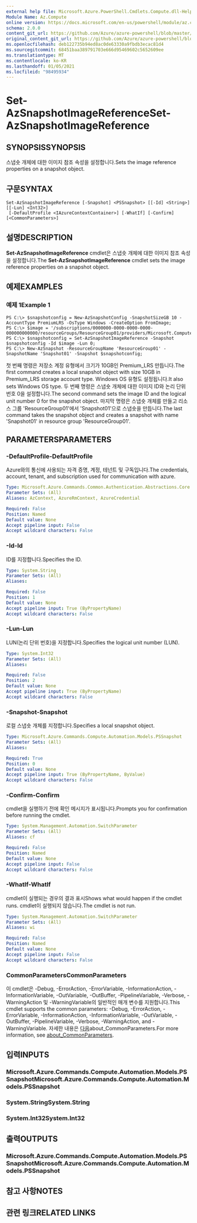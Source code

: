```yaml
---
external help file: Microsoft.Azure.PowerShell.Cmdlets.Compute.dll-Help.xml
Module Name: Az.Compute
online version: https://docs.microsoft.com/en-us/powershell/module/az.compute/set-azsnapshotimagereference
schema: 2.0.0
content_git_url: https://github.com/Azure/azure-powershell/blob/master/src/Compute/Compute/help/Set-AzSnapshotImageReference.md
original_content_git_url: https://github.com/Azure/azure-powershell/blob/master/src/Compute/Compute/help/Set-AzSnapshotImageReference.md
ms.openlocfilehash: deb122735b94ed8ac0de63330a9fbdb3ecac81d4
ms.sourcegitcommit: 68451baa389791703e666d95469602c5652609ee
ms.translationtype: MT
ms.contentlocale: ko-KR
ms.lasthandoff: 01/05/2021
ms.locfileid: "98495934"
---
```

# <span data-ttu-id="efcc1-101">Set-AzSnapshotImageReference</span><span class="sxs-lookup"><span data-stu-id="efcc1-101">Set-AzSnapshotImageReference</span></span>

## <span data-ttu-id="efcc1-102">SYNOPSIS</span><span class="sxs-lookup"><span data-stu-id="efcc1-102">SYNOPSIS</span></span>
<span data-ttu-id="efcc1-103">스냅숏 개체에 대한 이미지 참조 속성을 설정합니다.</span><span class="sxs-lookup"><span data-stu-id="efcc1-103">Sets the image reference properties on a snapshot object.</span></span>

## <span data-ttu-id="efcc1-104">구문</span><span class="sxs-lookup"><span data-stu-id="efcc1-104">SYNTAX</span></span>

```
Set-AzSnapshotImageReference [-Snapshot] <PSSnapshot> [[-Id] <String>] [[-Lun] <Int32>]
 [-DefaultProfile <IAzureContextContainer>] [-WhatIf] [-Confirm] [<CommonParameters>]
```

## <span data-ttu-id="efcc1-105">설명</span><span class="sxs-lookup"><span data-stu-id="efcc1-105">DESCRIPTION</span></span>
<span data-ttu-id="efcc1-106">**Set-AzSnapshotImageReference** cmdlet은 스냅숏 개체에 대한 이미지 참조 속성을 설정합니다.</span><span class="sxs-lookup"><span data-stu-id="efcc1-106">The **Set-AzSnapshotImageReference** cmdlet sets the image reference properties on a snapshot object.</span></span>

## <span data-ttu-id="efcc1-107">예제</span><span class="sxs-lookup"><span data-stu-id="efcc1-107">EXAMPLES</span></span>

### <span data-ttu-id="efcc1-108">예제 1</span><span class="sxs-lookup"><span data-stu-id="efcc1-108">Example 1</span></span>
```
PS C:\> $snapshotconfig = New-AzSnapshotConfig -SnapshotSizeGB 10 -AccountType PremiumLRS -OsType Windows -CreateOption FromImage;
PS C:\> $image = '/subscriptions/0000000-0000-0000-0000-000000000000/resourceGroups/ResourceGroup01/providers/Microsoft.Compute/images/TestImage123';        
PS C:\> $snapshotconfig = Set-AzSnapshotImageReference -Snapshot $snapshotconfig -Id $image -Lun 0;
PS C:\> New-AzSnapshot -ResourceGroupName 'ResourceGroup01' -SnapshotName 'Snapshot01' -Snapshot $snapshotconfig;
```

<span data-ttu-id="efcc1-109">첫 번째 명령은 저장소 계정 유형에서 크기가 10GB인 Premium_LRS 만듭니다.</span><span class="sxs-lookup"><span data-stu-id="efcc1-109">The first command creates a local snapshot object with size 10GB in Premium_LRS storage account type.</span></span>  <span data-ttu-id="efcc1-110">Windows OS 유형도 설정됩니다.</span><span class="sxs-lookup"><span data-stu-id="efcc1-110">It also sets Windows OS type.</span></span>
<span data-ttu-id="efcc1-111">두 번째 명령은 스냅숏 개체에 대한 이미지 ID와 논리 단위 번호 0을 설정합니다.</span><span class="sxs-lookup"><span data-stu-id="efcc1-111">The second command sets the image ID and the logical unit number 0 for the snapshot object.</span></span>
<span data-ttu-id="efcc1-112">마지막 명령은 스냅숏 개체를 만들고 리소스 그룹 'ResourceGroup01'에서 'Snapshot01'으로 스냅숏을 만듭니다.</span><span class="sxs-lookup"><span data-stu-id="efcc1-112">The last command takes the snapshot object and creates a snapshot with name 'Snapshot01' in resource group 'ResourceGroup01'.</span></span>

## <span data-ttu-id="efcc1-113">PARAMETERS</span><span class="sxs-lookup"><span data-stu-id="efcc1-113">PARAMETERS</span></span>

### <span data-ttu-id="efcc1-114">-DefaultProfile</span><span class="sxs-lookup"><span data-stu-id="efcc1-114">-DefaultProfile</span></span>
<span data-ttu-id="efcc1-115">Azure와의 통신에 사용되는 자격 증명, 계정, 테넌트 및 구독입니다.</span><span class="sxs-lookup"><span data-stu-id="efcc1-115">The credentials, account, tenant, and subscription used for communication with azure.</span></span>

```yaml
Type: Microsoft.Azure.Commands.Common.Authentication.Abstractions.Core.IAzureContextContainer
Parameter Sets: (All)
Aliases: AzContext, AzureRmContext, AzureCredential

Required: False
Position: Named
Default value: None
Accept pipeline input: False
Accept wildcard characters: False
```

### <span data-ttu-id="efcc1-116">-Id</span><span class="sxs-lookup"><span data-stu-id="efcc1-116">-Id</span></span>
<span data-ttu-id="efcc1-117">ID를 지정합니다.</span><span class="sxs-lookup"><span data-stu-id="efcc1-117">Specifies the ID.</span></span>

```yaml
Type: System.String
Parameter Sets: (All)
Aliases:

Required: False
Position: 1
Default value: None
Accept pipeline input: True (ByPropertyName)
Accept wildcard characters: False
```

### <span data-ttu-id="efcc1-118">-Lun</span><span class="sxs-lookup"><span data-stu-id="efcc1-118">-Lun</span></span>
<span data-ttu-id="efcc1-119">LUN(논리 단위 번호)을 지정합니다.</span><span class="sxs-lookup"><span data-stu-id="efcc1-119">Specifies the logical unit number (LUN).</span></span>

```yaml
Type: System.Int32
Parameter Sets: (All)
Aliases:

Required: False
Position: 2
Default value: None
Accept pipeline input: True (ByPropertyName)
Accept wildcard characters: False
```

### <span data-ttu-id="efcc1-120">-Snapshot</span><span class="sxs-lookup"><span data-stu-id="efcc1-120">-Snapshot</span></span>
<span data-ttu-id="efcc1-121">로컬 스냅숏 개체를 지정합니다.</span><span class="sxs-lookup"><span data-stu-id="efcc1-121">Specifies a local snapshot object.</span></span>

```yaml
Type: Microsoft.Azure.Commands.Compute.Automation.Models.PSSnapshot
Parameter Sets: (All)
Aliases:

Required: True
Position: 0
Default value: None
Accept pipeline input: True (ByPropertyName, ByValue)
Accept wildcard characters: False
```

### <span data-ttu-id="efcc1-122">-Confirm</span><span class="sxs-lookup"><span data-stu-id="efcc1-122">-Confirm</span></span>
<span data-ttu-id="efcc1-123">cmdlet을 실행하기 전에 확인 메시지가 표시됩니다.</span><span class="sxs-lookup"><span data-stu-id="efcc1-123">Prompts you for confirmation before running the cmdlet.</span></span>

```yaml
Type: System.Management.Automation.SwitchParameter
Parameter Sets: (All)
Aliases: cf

Required: False
Position: Named
Default value: None
Accept pipeline input: False
Accept wildcard characters: False
```

### <span data-ttu-id="efcc1-124">-WhatIf</span><span class="sxs-lookup"><span data-stu-id="efcc1-124">-WhatIf</span></span>
<span data-ttu-id="efcc1-125">cmdlet이 실행되는 경우의 결과 표시</span><span class="sxs-lookup"><span data-stu-id="efcc1-125">Shows what would happen if the cmdlet runs.</span></span> <span data-ttu-id="efcc1-126">cmdlet이 실행되지 않습니다.</span><span class="sxs-lookup"><span data-stu-id="efcc1-126">The cmdlet is not run.</span></span>

```yaml
Type: System.Management.Automation.SwitchParameter
Parameter Sets: (All)
Aliases: wi

Required: False
Position: Named
Default value: None
Accept pipeline input: False
Accept wildcard characters: False
```

### <span data-ttu-id="efcc1-127">CommonParameters</span><span class="sxs-lookup"><span data-stu-id="efcc1-127">CommonParameters</span></span>
<span data-ttu-id="efcc1-128">이 cmdlet은 -Debug, -ErrorAction, -ErrorVariable, -InformationAction, -InformationVariable, -OutVariable, -OutBuffer, -PipelineVariable, -Verbose, -WarningAction 및 -WarningVariable의 일반적인 매개 변수를 지원합니다.</span><span class="sxs-lookup"><span data-stu-id="efcc1-128">This cmdlet supports the common parameters: -Debug, -ErrorAction, -ErrorVariable, -InformationAction, -InformationVariable, -OutVariable, -OutBuffer, -PipelineVariable, -Verbose, -WarningAction, and -WarningVariable.</span></span> <span data-ttu-id="efcc1-129">자세한 내용은 [다음](http://go.microsoft.com/fwlink/?LinkID=113216)about_CommonParameters.</span><span class="sxs-lookup"><span data-stu-id="efcc1-129">For more information, see [about_CommonParameters](http://go.microsoft.com/fwlink/?LinkID=113216).</span></span>

## <span data-ttu-id="efcc1-130">입력</span><span class="sxs-lookup"><span data-stu-id="efcc1-130">INPUTS</span></span>

### <span data-ttu-id="efcc1-131">Microsoft.Azure.Commands.Compute.Automation.Models.PSSnapshot</span><span class="sxs-lookup"><span data-stu-id="efcc1-131">Microsoft.Azure.Commands.Compute.Automation.Models.PSSnapshot</span></span>

### <span data-ttu-id="efcc1-132">System.String</span><span class="sxs-lookup"><span data-stu-id="efcc1-132">System.String</span></span>

### <span data-ttu-id="efcc1-133">System.Int32</span><span class="sxs-lookup"><span data-stu-id="efcc1-133">System.Int32</span></span>

## <span data-ttu-id="efcc1-134">출력</span><span class="sxs-lookup"><span data-stu-id="efcc1-134">OUTPUTS</span></span>

### <span data-ttu-id="efcc1-135">Microsoft.Azure.Commands.Compute.Automation.Models.PSSnapshot</span><span class="sxs-lookup"><span data-stu-id="efcc1-135">Microsoft.Azure.Commands.Compute.Automation.Models.PSSnapshot</span></span>

## <span data-ttu-id="efcc1-136">참고 사항</span><span class="sxs-lookup"><span data-stu-id="efcc1-136">NOTES</span></span>

## <span data-ttu-id="efcc1-137">관련 링크</span><span class="sxs-lookup"><span data-stu-id="efcc1-137">RELATED LINKS</span></span>
